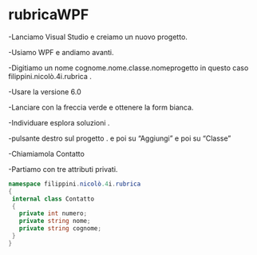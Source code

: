 # rubricaWPF
-Lanciamo Visual Studio e creiamo un nuovo progetto.

-Usiamo WPF e andiamo avanti.

-Digitiamo un nome cognome.nome.classe.nomeprogetto in questo caso filippini.nicolò.4i.rubrica .

-Usare la versione 6.0

-Lanciare con la freccia verde e ottenere la form bianca.

-Individuare esplora soluzioni .

-pulsante destro sul progetto .
 e poi su “Aggiungi”
 e poi su “Classe”
 
 -Chiamiamola Contatto
 
 -Partiamo con tre attributi privati.
 ```c#
namespace filippini.nicolò.4i.rubrica
{
  internal class Contatto
  {
    private int numero;
    private string nome;
    private string cognome;
  }
}
```



